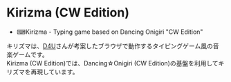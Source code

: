 # Kirizma (CW Edition)
- ⌨Kirizma - Typing game based on Dancing Onigiri "CW Edition"

キリズマは、[D4U](http://noia.g3.xrea.com/)さんが考案したブラウザで動作するタイピングゲーム風の音楽ゲームです。  
Kirizma (CW Edition)では、Dancing☆Onigiri (CW Edition)の基盤を利用してキリズマを再現しています。
